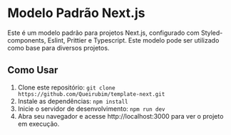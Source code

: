 # Modelo Padrão Next.js
Este é um modelo padrão para projetos Next.js, configurado com Styled-components, Eslint, Prittier e Typescript. Este modelo pode ser utilizado como base para diversos projetos.

## Como Usar
1. Clone este repositório:
```git clone https://github.com/Queirubim/template-next.git```
2. Instale as dependências:
```npm install```
3. Inicie o servidor de desenvolvimento:
```npm run dev```
4. Abra seu navegador e acesse http://localhost:3000 para ver o projeto em execução.

